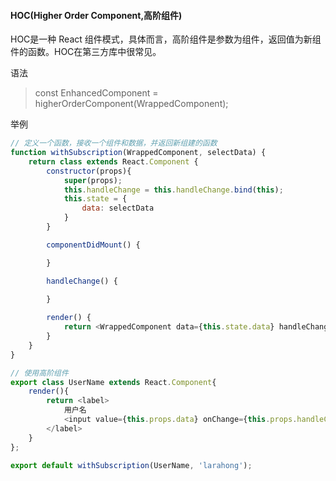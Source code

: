 #### HOC(Higher Order Component,高阶组件)
HOC是一种 React 组件模式，具体而言，高阶组件是参数为组件，返回值为新组件的函数。HOC在第三方库中很常见。

语法
> const EnhancedComponent = higherOrderComponent(WrappedComponent);

举例
```javascript
// 定义一个函数，接收一个组件和数据，并返回新组建的函数
function withSubscription(WrappedComponent, selectData) {
    return class extends React.Component {
        constructor(props){
            super(props);
            this.handleChange = this.handleChange.bind(this);
            this.state = {
                data: selectData
            }
        }

        componentDidMount() {

        }

        handleChange() {

        }
        
        render() {
            return <WrappedComponent data={this.state.data} handleChange={this.handleChange} {...this.props} />;
        }
    }
}

// 使用高阶组件
export class UserName extends React.Component{
    render(){
        return <label>
            用户名
            <input value={this.props.data} onChange={this.props.handleChange} />
        </label>
    }
};

export default withSubscription(UserName, 'larahong');
```